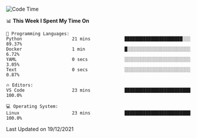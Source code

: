 <!--START_SECTION:waka-->
![Code Time](http://img.shields.io/badge/Code%20Time-825%20hrs%2011%20mins-blue)

📊 **This Week I Spent My Time On** 

```text
💬 Programming Languages: 
Python                   21 mins             ██████████████████████░░░   89.37% 
Docker                   1 min               █░░░░░░░░░░░░░░░░░░░░░░░░   6.72% 
YAML                     0 secs              ░░░░░░░░░░░░░░░░░░░░░░░░░   3.05% 
Text                     0 secs              ░░░░░░░░░░░░░░░░░░░░░░░░░   0.87%

🔥 Editors: 
VS Code                  23 mins             █████████████████████████   100.0%

💻 Operating System: 
Linux                    23 mins             █████████████████████████   100.0%

```


 Last Updated on 19/12/2021
<!--END_SECTION:waka-->
